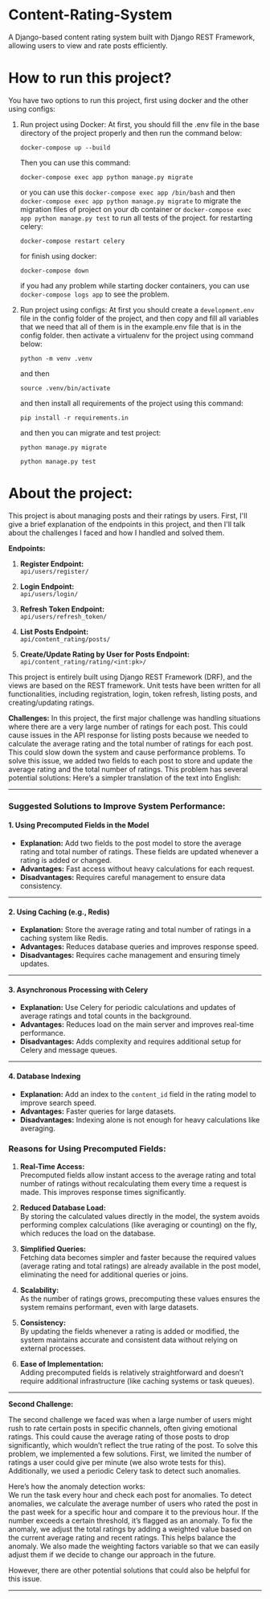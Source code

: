 # Content-Rating-System
A Django-based content rating system built with Django REST Framework, allowing users to view and rate posts efficiently.

# How to run this project?
You have two options to run this project, first using docker and the other using configs:
1. Run project using Docker:
   At first, you should fill the .env file in the base directory of the project properly and then run the command below:
   ```
   docker-compose up --build
   ```
   Then you can use this command:
   ```
   docker-compose exec app python manage.py migrate
   ```
   or you can use this ```docker-compose exec app /bin/bash``` and then ```docker-compose exec app python manage.py migrate``` to migrate the migration files of project on your db container or ```docker-compose exec app python manage.py test``` to run all tests of the project.
   for restarting celery:
   ```
   docker-compose restart celery
   ```
   for finish using docker:
   ```
   docker-compose down
   ```
   if you had any problem while starting docker containers, you can use ```docker-compose logs app``` to see the problem.
   
2. Run project using configs:
   At first you should create a ```development.env``` file in the config folder of the project, and then copy and fill all variables that we need that all of them is in the example.env file that is in the config folder.
   then activate a virtualenv for the project using command below:
   ```
   python -m venv .venv
   ```
   and then
   ```
   source .venv/bin/activate
   ```
   and then install all requirements of the project using this command:
   ```
   pip install -r requirements.in
   ```
   and then you can migrate and test project:
   ```
   python manage.py migrate
   ```
   ```
   python manage.py test
   ```
# About the project:
This project is about managing posts and their ratings by users. First, I'll give a brief explanation of the endpoints in this project, and then I'll talk about the challenges I faced and how I handled and solved them.

**Endpoints:**

1. **Register Endpoint:**  
   `api/users/register/`

2. **Login Endpoint:**  
   `api/users/login/`

3. **Refresh Token Endpoint:**  
   `api/users/refresh_token/`

4. **List Posts Endpoint:**  
   `api/content_rating/posts/`

5. **Create/Update Rating by User for Posts Endpoint:**  
   `api/content_rating/rating/<int:pk>/`

This project is entirely built using Django REST Framework (DRF), and the views are based on the REST framework. Unit tests have been written for all functionalities, including registration, login, token refresh, listing posts, and creating/updating ratings.

**Challenges:**
In this project, the first major challenge was handling situations where there are a very large number of ratings for each post. This could cause issues in the API response for listing posts because we needed to calculate the average rating and the total number of ratings for each post. This could slow down the system and cause performance problems. To solve this issue, we added two fields to each post to store and update the average rating and the total number of ratings. This problem has several potential solutions:
Here’s a simpler translation of the text into English:

---

### **Suggested Solutions to Improve System Performance:**

#### **1. Using Precomputed Fields in the Model**
- **Explanation:** Add two fields to the post model to store the average rating and total number of ratings. These fields are updated whenever a rating is added or changed.
- **Advantages:** Fast access without heavy calculations for each request.
- **Disadvantages:** Requires careful management to ensure data consistency.

---

#### **2. Using Caching (e.g., Redis)**
- **Explanation:** Store the average rating and total number of ratings in a caching system like Redis.
- **Advantages:** Reduces database queries and improves response speed.
- **Disadvantages:** Requires cache management and ensuring timely updates.

---

#### **3. Asynchronous Processing with Celery**
- **Explanation:** Use Celery for periodic calculations and updates of average ratings and total counts in the background.
- **Advantages:** Reduces load on the main server and improves real-time performance.
- **Disadvantages:** Adds complexity and requires additional setup for Celery and message queues.

---

#### **4. Database Indexing**
- **Explanation:** Add an index to the `content_id` field in the rating model to improve search speed.
- **Advantages:** Faster queries for large datasets.
- **Disadvantages:** Indexing alone is not enough for heavy calculations like averaging.



### **Reasons for Using Precomputed Fields:**

1. **Real-Time Access:**  
   Precomputed fields allow instant access to the average rating and total number of ratings without recalculating them every time a request is made. This improves response times significantly.

2. **Reduced Database Load:**  
   By storing the calculated values directly in the model, the system avoids performing complex calculations (like averaging or counting) on the fly, which reduces the load on the database.

3. **Simplified Queries:**  
   Fetching data becomes simpler and faster because the required values (average rating and total ratings) are already available in the post model, eliminating the need for additional queries or joins.

4. **Scalability:**  
   As the number of ratings grows, precomputing these values ensures the system remains performant, even with large datasets.

5. **Consistency:**  
   By updating the fields whenever a rating is added or modified, the system maintains accurate and consistent data without relying on external processes.

6. **Ease of Implementation:**  
   Adding precomputed fields is relatively straightforward and doesn’t require additional infrastructure (like caching systems or task queues).


---
**Second Challenge:**

The second challenge we faced was when a large number of users might rush to rate certain posts in specific channels, often giving emotional ratings. This could cause the average rating of those posts to drop significantly, which wouldn’t reflect the true rating of the post. To solve this problem, we implemented a few solutions. First, we limited the number of ratings a user could give per minute (we also wrote tests for this). Additionally, we used a periodic Celery task to detect such anomalies.

Here’s how the anomaly detection works:  
We run the task every hour and check each post for anomalies. To detect anomalies, we calculate the average number of users who rated the post in the past week for a specific hour and compare it to the previous hour. If the number exceeds a certain threshold, it’s flagged as an anomaly. To fix the anomaly, we adjust the total ratings by adding a weighted value based on the current average rating and recent ratings. This helps balance the anomaly. We also made the weighting factors variable so that we can easily adjust them if we decide to change our approach in the future.

However, there are other potential solutions that could also be helpful for this issue.

--- 


